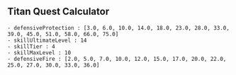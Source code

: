 ## Titan Quest Calculator

    - defensiveProtection : [3.0, 6.0, 10.0, 14.0, 18.0, 23.0, 28.0, 33.0, 39.0, 45.0, 51.0, 58.0, 66.0, 75.0]
    - skillUltimateLevel : 14
    - skillTier : 4
    - skillMaxLevel : 10
    - defensiveFire : [2.0, 5.0, 7.0, 10.0, 12.0, 15.0, 17.0, 20.0, 22.0, 25.0, 27.0, 30.0, 33.0, 36.0]
